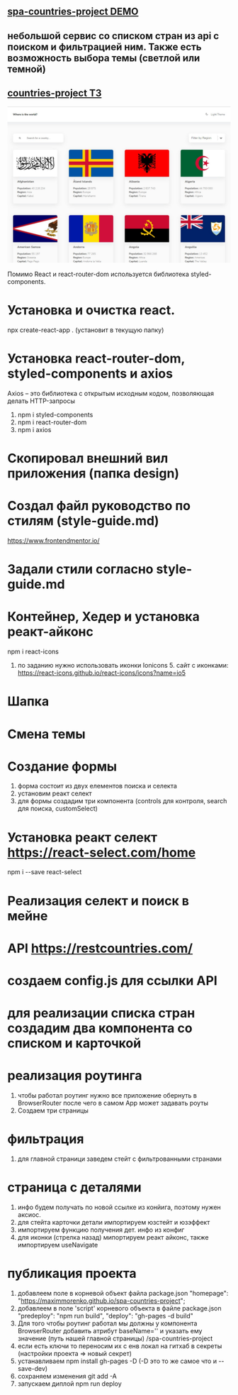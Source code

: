 ## [spa-countries-project DEMO](https://maximmorenko.github.io/spa-countries-project)

## небольшой сервис со списком стран из api c поиском и фильтрацией ним. Также есть возможность выбора темы (светлой или темной)

## [countries-project ТЗ](https://www.frontendmentor.io/challenges/rest-countries-api-with-color-theme-switcher-5cacc469fec04111f7b848ca)

![](https://github.com/maximmorenko/spa-countries-project/blob/master/design/screen.jpg)

Помимо React и react-router-dom используется библиотека styled-components.
# Установка и очистка react.
npx create-react-app . (установит в текущую папку)

# Установка react-router-dom, styled-components и axios
Axios – это библиотека с открытым исходным кодом, позволяющая делать HTTP-запросы
1. npm i styled-components
2. npm i react-router-dom
3. npm i axios
# Скопировал внешний вил приложения (папка design)

# Создал файл руководство по стилям (style-guide.md)
https://www.frontendmentor.io/

# Задали стили согласно style-guide.md

# Контейнер, Хедер и установка реакт-айконс
npm i react-icons
1. по заданию нужно использовать иконки Ionicons 5. сайт с иконками:
https://react-icons.github.io/react-icons/icons?name=io5

# Шапка

# Смена темы

# Создание формы
1. форма состоит из двух елементов поиска и селекта
2. установим реакт селект
3. для формы создадим три компонента (controls для контроля, search для поиска, customSelect)

# Установка реакт селект https://react-select.com/home
npm i --save react-select

# Реализация селект и поиск в мейне

# API https://restcountries.com/

# создаем config.js для ссылки API

# для реализации списка стран создадим два компонента со списком и карточкой

# реализация роутинга
1. чтобы работал роутинг нужно все приложение обернуть в BrowserRouter
после чего в самом App может задавать роуты
2. Создаем три страницы

# фильтрация
1. для главной страници заведем стейт с фильтрованными странами

# страница с деталями
1. инфо будем получать по новой ссылке из конйига, поэтому нужен аксиос.
2. для стейта карточки детали импортируем юзстейт и юзэффект
3. импортируем функцию получения дет. инфо из конфиг
4. для иконки (стрелка назад) мипортируем реакт айконс, также импортируем useNavigate

# публикация проекта
1. добавлеем поле в корневой объект файла package.json "homepage": "https://maximmorenko.github.io/spa-countries-project";
2. добавлеем в поле 'script' корневого объекта в файле package.json "predeploy": "npm run build", "deploy": "gh-pages -d build"
3. Для того чтобы роутинг работал мы должны у компонента BrowserRouter добавить атрибут baseName='' и указать ему значение (путь нашей главной страницы) /spa-countries-project
4. если есть ключи то переносим их с енв локал на гитхаб в секреты (настройки проекта => новый секрет)
5. устанавливаем npm install gh-pages -D (-D это то же самое что и --save-dev)
6. сохраняем изменения git add -A
7. запускаем диплой npm run deploy
